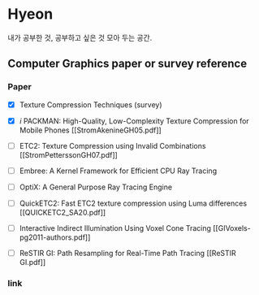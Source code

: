 # Hyeon    
내가 공부한 것, 공부하고 싶은 것 모아 두는 공간.   

## Computer Graphics paper or survey reference 
### Paper 
- [x] Texture Compression Techniques (survey) 
- [x] $i$ PACKMAN: High-Quality, Low-Complexity Texture Compression for Mobile Phones [[StromAkenineGH05.pdf]]
- [ ] ETC2: Texture Compression using Invalid Combinations [[StromPetterssonGH07.pdf]]
- [ ] Embree: A Kernel Framework for Efficient CPU Ray Tracing 
- [ ] OptiX: A General Purpose Ray Tracing Engine
- [ ] QuickETC2: Fast ETC2 texture compression using Luma differences [[QUICKETC2_SA20.pdf]]
- [ ] Interactive Indirect Illumination Using Voxel Cone Tracing [[GIVoxels-pg2011-authors.pdf]]
- [ ] ReSTIR GI: Path Resampling for Real-Time Path Tracing [[ReSTIR GI.pdf]]


### link
